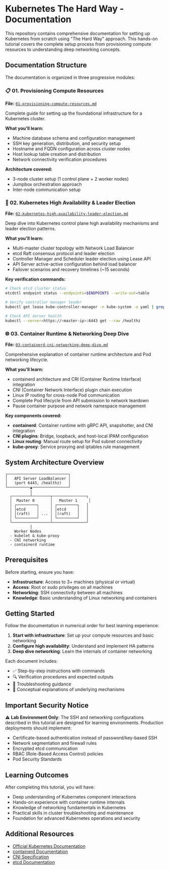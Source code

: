 # Kubernetes The Hard Way - Documentation

This repository contains comprehensive documentation for setting up Kubernetes from scratch using "The Hard Way" approach. This hands-on tutorial covers the complete setup process from provisioning compute resources to understanding deep networking concepts.

## Documentation Structure

The documentation is organized in three progressive modules:

### 📋 01. Provisioning Compute Resources
**File:** [`01-provisioning-compute-resources.md`](01-provisioning-compute-resources.md)

Complete guide for setting up the foundational infrastructure for a Kubernetes cluster.

**What you'll learn:**
- Machine database schema and configuration management
- SSH key generation, distribution, and security setup
- Hostname and FQDN configuration across cluster nodes
- Host lookup table creation and distribution
- Network connectivity verification procedures

**Architecture covered:**
- 3-node cluster setup (1 control plane + 2 worker nodes)
- Jumpbox orchestration approach
- Inter-node communication setup

### 🔧 02. Kubernetes High Availability & Leader Election
**File:** [`02-kubernetes-high-availability-leader-election.md`](02-kubernetes-high-availability-leader-election.md)

Deep dive into Kubernetes control plane high availability mechanisms and leader election patterns.

**What you'll learn:**
- Multi-master cluster topology with Network Load Balancer
- etcd Raft consensus protocol and leader election
- Controller Manager and Scheduler leader election using Lease API
- API Server active-active configuration behind load balancer
- Failover scenarios and recovery timelines (~15 seconds)

**Key verification commands:**
```bash
# Check etcd cluster status
etcdctl endpoint status --endpoints=$ENDPOINTS --write-out=table

# Verify controller manager leader
kubectl get lease kube-controller-manager -n kube-system -o yaml | grep holderIdentity

# Check API server health
kubectl --server=https://<master-ip>:6443 get --raw /healthz
```

### 🌐 03. Container Runtime & Networking Deep Dive  
**File:** [`03-containerd-cni-networking-deep-dive.md`](03-containerd-cni-networking-deep-dive.md)

Comprehensive explanation of container runtime architecture and Pod networking lifecycle.

**What you'll learn:**
- containerd architecture and CRI (Container Runtime Interface) integration
- CNI (Container Network Interface) plugin chain execution
- Linux IP routing for cross-node Pod communication
- Complete Pod lifecycle from API submission to network teardown
- Pause container purpose and network namespace management

**Key components covered:**
- **containerd**: Container runtime with gRPC API, snapshotter, and CNI integration
- **CNI plugins**: Bridge, loopback, and host-local IPAM configuration
- **Linux routing**: Manual route setup for Pod subnet connectivity
- **kube-proxy**: Service proxying and iptables rule management

## System Architecture Overview

```
┌───────────────────────────┐
│   API Server LoadBalancer │
│   (port 6443, /healthz)   │
└──────────▲────────────────┘
           │
  ┌────────┴────────┬───────────────┐
  │  Master 0       │   Master 1     │
  │ ┌─────────┐     │ ┌─────────┐   │
  │ │etcd     │     │ │etcd     │   │
  │ │(raft)   │ ... │ │(raft)   │   │
  │ └─────────┘     │ └─────────┘   │
  └─────────────────┴───────────────┘
           │
    Worker Nodes
  - kubelet & kube-proxy
  - CNI networking
  - containerd runtime
```

## Prerequisites

Before starting, ensure you have:

- **Infrastructure**: Access to 3+ machines (physical or virtual)
- **Access**: Root or sudo privileges on all machines
- **Networking**: SSH connectivity between all machines
- **Knowledge**: Basic understanding of Linux networking and containers

## Getting Started

Follow the documentation in numerical order for best learning experience:

1. **Start with infrastructure**: Set up your compute resources and basic networking
2. **Configure high availability**: Understand and implement HA patterns
3. **Deep dive networking**: Learn the internals of container networking

Each document includes:
- ✅ Step-by-step instructions with commands
- 🔍 Verification procedures and expected outputs  
- 🚨 Troubleshooting guidance
- 📖 Conceptual explanations of underlying mechanisms

## Important Security Notice

⚠️ **Lab Environment Only**: The SSH and networking configurations described in this tutorial are designed for learning environments. Production deployments should implement:

- Certificate-based authentication instead of password/key-based SSH
- Network segmentation and firewall rules
- Encrypted etcd communication
- RBAC (Role-Based Access Control) policies
- Pod Security Standards

## Learning Outcomes

After completing this tutorial, you will have:

- Deep understanding of Kubernetes component interactions
- Hands-on experience with container runtime internals
- Knowledge of networking fundamentals in Kubernetes
- Practical skills in cluster troubleshooting and maintenance
- Foundation for advanced Kubernetes operations and security

## Additional Resources

- [Official Kubernetes Documentation](https://kubernetes.io/docs/)
- [containerd Documentation](https://containerd.io/docs/)
- [CNI Specification](https://github.com/containernetworking/cni)
- [etcd Documentation](https://etcd.io/docs/)